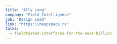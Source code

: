 ```yaml
---
title: "Ally Long"
company: "Field Intelligence"
job: "Design Lead"
link: "https:\\heapspace.rs"
talks:
  - fieldtested-interfaces-for-the-next-billion
---
```

